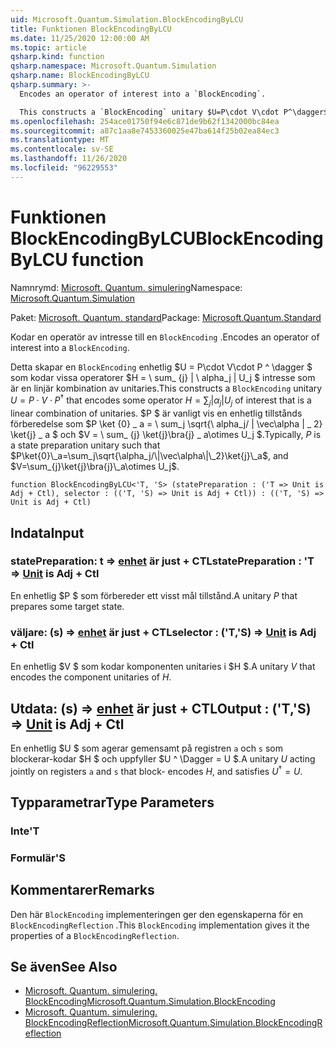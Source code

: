 ```yaml
---
uid: Microsoft.Quantum.Simulation.BlockEncodingByLCU
title: Funktionen BlockEncodingByLCU
ms.date: 11/25/2020 12:00:00 AM
ms.topic: article
qsharp.kind: function
qsharp.namespace: Microsoft.Quantum.Simulation
qsharp.name: BlockEncodingByLCU
qsharp.summary: >-
  Encodes an operator of interest into a `BlockEncoding`.

  This constructs a `BlockEncoding` unitary $U=P\cdot V\cdot P^\dagger$ that encodes some operator $H=\sum_{j}|\alpha_j|U_j$ of interest that is a linear combination of unitaries. Typically, $P$ is a state preparation unitary such that $P\ket{0}\_a=\sum_j\sqrt{\alpha_j/\|\vec\alpha\|\_2}\ket{j}\_a$, and $V=\sum_{j}\ket{j}\bra{j}\_a\otimes U_j$.
ms.openlocfilehash: 254ace01750f94e6c871de9b62f1342000bc84ea
ms.sourcegitcommit: a87c1aa8e7453360025e47ba614f25b02ea84ec3
ms.translationtype: MT
ms.contentlocale: sv-SE
ms.lasthandoff: 11/26/2020
ms.locfileid: "96229553"
---
```

# <a name="blockencodingbylcu-function"></a><span data-ttu-id="2f97e-102">Funktionen BlockEncodingByLCU</span><span class="sxs-lookup"><span data-stu-id="2f97e-102">BlockEncodingByLCU function</span></span>

<span data-ttu-id="2f97e-103">Namnrymd: [Microsoft. Quantum. simulering](xref:Microsoft.Quantum.Simulation)</span><span class="sxs-lookup"><span data-stu-id="2f97e-103">Namespace: [Microsoft.Quantum.Simulation](xref:Microsoft.Quantum.Simulation)</span></span>

<span data-ttu-id="2f97e-104">Paket: [Microsoft. Quantum. standard](https://nuget.org/packages/Microsoft.Quantum.Standard)</span><span class="sxs-lookup"><span data-stu-id="2f97e-104">Package: [Microsoft.Quantum.Standard](https://nuget.org/packages/Microsoft.Quantum.Standard)</span></span>


<span data-ttu-id="2f97e-105">Kodar en operatör av intresse till en `BlockEncoding` .</span><span class="sxs-lookup"><span data-stu-id="2f97e-105">Encodes an operator of interest into a `BlockEncoding`.</span></span>

<span data-ttu-id="2f97e-106">Detta skapar en `BlockEncoding` enhetlig $U = P\cdot V\cdot P ^ \dagger $ som kodar vissa operatorer $H = \ sum_ {j} | \ alpha_j | U_j $ intresse som är en linjär kombination av unitaries.</span><span class="sxs-lookup"><span data-stu-id="2f97e-106">This constructs a `BlockEncoding` unitary $U=P\cdot V\cdot P^\dagger$ that encodes some operator $H=\sum_{j}|\alpha_j|U_j$ of interest that is a linear combination of unitaries.</span></span> <span data-ttu-id="2f97e-107">$P $ är vanligt vis en enhetlig tillstånds förberedelse som $P \ket {0} \_ a = \ sum_j \sqrt{\ alpha_j/ \| \vec\alpha \| \_ 2} \ket{j} \_ a $ och $V = \ sum_ {j} \ket{j}\bra{j} \_ a\otimes U_j $.</span><span class="sxs-lookup"><span data-stu-id="2f97e-107">Typically, $P$ is a state preparation unitary such that $P\ket{0}\_a=\sum_j\sqrt{\alpha_j/\|\vec\alpha\|\_2}\ket{j}\_a$, and $V=\sum_{j}\ket{j}\bra{j}\_a\otimes U_j$.</span></span>

```qsharp
function BlockEncodingByLCU<'T, 'S> (statePreparation : ('T => Unit is Adj + Ctl), selector : (('T, 'S) => Unit is Adj + Ctl)) : (('T, 'S) => Unit is Adj + Ctl)
```


## <a name="input"></a><span data-ttu-id="2f97e-108">Indata</span><span class="sxs-lookup"><span data-stu-id="2f97e-108">Input</span></span>

### <a name="statepreparation--t--unit--is-adj--ctl"></a><span data-ttu-id="2f97e-109">statePreparation: t => [enhet](xref:microsoft.quantum.lang-ref.unit)  är just + CTL</span><span class="sxs-lookup"><span data-stu-id="2f97e-109">statePreparation : 'T => [Unit](xref:microsoft.quantum.lang-ref.unit)  is Adj + Ctl</span></span>

<span data-ttu-id="2f97e-110">En enhetlig $P $ som förbereder ett visst mål tillstånd.</span><span class="sxs-lookup"><span data-stu-id="2f97e-110">A unitary $P$ that prepares some target state.</span></span>


### <a name="selector--ts--unit--is-adj--ctl"></a><span data-ttu-id="2f97e-111">väljare: (s) => [enhet](xref:microsoft.quantum.lang-ref.unit)  är just + CTL</span><span class="sxs-lookup"><span data-stu-id="2f97e-111">selector : ('T,'S) => [Unit](xref:microsoft.quantum.lang-ref.unit)  is Adj + Ctl</span></span>

<span data-ttu-id="2f97e-112">En enhetlig $V $ som kodar komponenten unitaries i $H $.</span><span class="sxs-lookup"><span data-stu-id="2f97e-112">A unitary $V$ that encodes the component unitaries of $H$.</span></span>



## <a name="output--ts--unit--is-adj--ctl"></a><span data-ttu-id="2f97e-113">Utdata: (s) => [enhet](xref:microsoft.quantum.lang-ref.unit)  är just + CTL</span><span class="sxs-lookup"><span data-stu-id="2f97e-113">Output : ('T,'S) => [Unit](xref:microsoft.quantum.lang-ref.unit)  is Adj + Ctl</span></span>

<span data-ttu-id="2f97e-114">En enhetlig $U $ som agerar gemensamt på registren `a` och `s` som blockerar-kodar $H $ och uppfyller $U ^ \Dagger = U $.</span><span class="sxs-lookup"><span data-stu-id="2f97e-114">A unitary $U$ acting jointly on registers `a` and `s` that block- encodes $H$, and satisfies $U^\dagger = U$.</span></span>

## <a name="type-parameters"></a><span data-ttu-id="2f97e-115">Typparametrar</span><span class="sxs-lookup"><span data-stu-id="2f97e-115">Type Parameters</span></span>

### <a name="t"></a><span data-ttu-id="2f97e-116">Inte</span><span class="sxs-lookup"><span data-stu-id="2f97e-116">'T</span></span>


### <a name="s"></a><span data-ttu-id="2f97e-117">Formulär</span><span class="sxs-lookup"><span data-stu-id="2f97e-117">'S</span></span>



## <a name="remarks"></a><span data-ttu-id="2f97e-118">Kommentarer</span><span class="sxs-lookup"><span data-stu-id="2f97e-118">Remarks</span></span>

<span data-ttu-id="2f97e-119">Den här `BlockEncoding` implementeringen ger den egenskaperna för en `BlockEncodingReflection` .</span><span class="sxs-lookup"><span data-stu-id="2f97e-119">This `BlockEncoding` implementation gives it the properties of a `BlockEncodingReflection`.</span></span>

## <a name="see-also"></a><span data-ttu-id="2f97e-120">Se även</span><span class="sxs-lookup"><span data-stu-id="2f97e-120">See Also</span></span>

- [<span data-ttu-id="2f97e-121">Microsoft. Quantum. simulering. BlockEncoding</span><span class="sxs-lookup"><span data-stu-id="2f97e-121">Microsoft.Quantum.Simulation.BlockEncoding</span></span>](xref:Microsoft.Quantum.Simulation.BlockEncoding)
- [<span data-ttu-id="2f97e-122">Microsoft. Quantum. simulering. BlockEncodingReflection</span><span class="sxs-lookup"><span data-stu-id="2f97e-122">Microsoft.Quantum.Simulation.BlockEncodingReflection</span></span>](xref:Microsoft.Quantum.Simulation.BlockEncodingReflection)